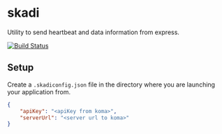 # skadi
Utility to send heartbeat and data information from express. 

[![Build Status](https://travis-ci.org/hammer-io/skadi.svg?branch=master)](https://travis-ci.org/hammer-io/skadi)

## Setup
Create a `.skadiconfig.json` file in the directory where you are launching your application 
from. 
```json
{
    "apiKey": "<apiKey from koma>",
    "serverUrl": "<server url to koma>"
}
```
